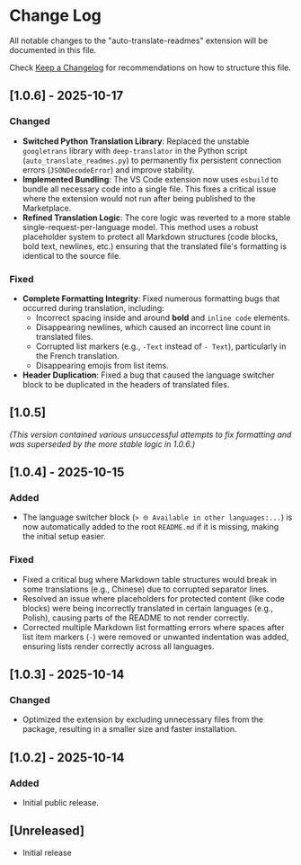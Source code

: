 # Change Log

All notable changes to the "auto-translate-readmes" extension will be documented in this file.

Check [Keep a Changelog](http://keepachangelog.com/) for recommendations on how to structure this file.

## [1.0.6] - 2025-10-17

### Changed

- **Switched Python Translation Library**: Replaced the unstable `googletrans` library with `deep-translator` in the Python script (`auto_translate_readmes.py`) to permanently fix persistent connection errors (`JSONDecodeError`) and improve stability.
- **Implemented Bundling**: The VS Code extension now uses `esbuild` to bundle all necessary code into a single file. This fixes a critical issue where the extension would not run after being published to the Marketplace.
- **Refined Translation Logic**: The core logic was reverted to a more stable single-request-per-language model. This method uses a robust placeholder system to protect all Markdown structures (code blocks, bold text, newlines, etc.) ensuring that the translated file's formatting is identical to the source file.

### Fixed

- **Complete Formatting Integrity**: Fixed numerous formatting bugs that occurred during translation, including:
  - Incorrect spacing inside and around **bold** and `inline code` elements.
  - Disappearing newlines, which caused an incorrect line count in translated files.
  - Corrupted list markers (e.g., `-Text` instead of `- Text`), particularly in the French translation.
  - Disappearing emojis from list items.
- **Header Duplication**: Fixed a bug that caused the language switcher block to be duplicated in the headers of translated files.

## [1.0.5]

_(This version contained various unsuccessful attempts to fix formatting and was superseded by the more stable logic in 1.0.6.)_

## [1.0.4] - 2025-10-15

### Added

- The language switcher block (`> 🌐 Available in other languages:...`) is now automatically added to the root `README.md` if it is missing, making the initial setup easier.

### Fixed

- Fixed a critical bug where Markdown table structures would break in some translations (e.g., Chinese) due to corrupted separator lines.
- Resolved an issue where placeholders for protected content (like code blocks) were being incorrectly translated in certain languages (e.g., Polish), causing parts of the README to not render correctly.
- Corrected multiple Markdown list formatting errors where spaces after list item markers (`-`) were removed or unwanted indentation was added, ensuring lists render correctly across all languages.

## [1.0.3] - 2025-10-14

### Changed

- Optimized the extension by excluding unnecessary files from the package, resulting in a smaller size and faster installation.

## [1.0.2] - 2025-10-14

### Added

- Initial public release.

## [Unreleased]

- Initial release
